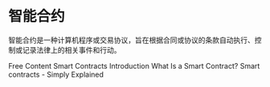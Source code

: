 # 智能合约

智能合约是一种计算机程序或交易协议，旨在根据合同或协议的条款自动执行、控制或记录法律上的相关事件和行动。

<ResourceGroupTitle>Free Content</ResourceGroupTitle>
<BadgeLink colorScheme='yellow' badgeText='Read' href='https://www.blockchain.education/blockchain101/smart-contracts'>Smart Contracts Introduction</BadgeLink>
<BadgeLink colorScheme='yellow' badgeText='Read' href='https://chain.link/education/smart-contracts'>What Is a Smart Contract?</BadgeLink>
<BadgeLink badgeText='Watch' href='https://youtu.be/ZE2HxTmxfrI'>Smart contracts - Simply Explained</BadgeLink>